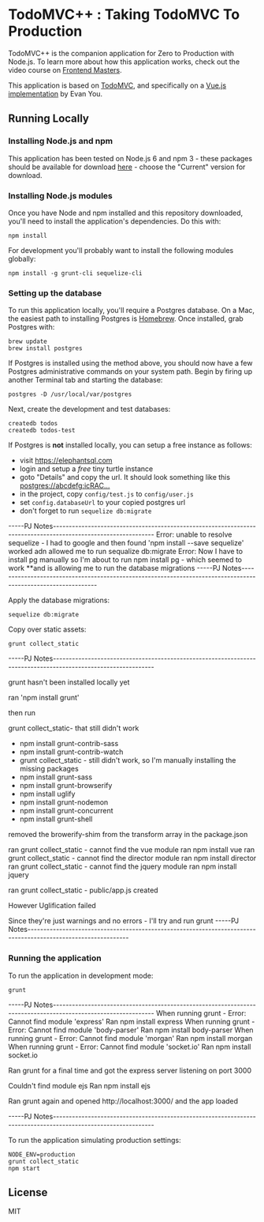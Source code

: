# TodoMVC++ : Taking TodoMVC To Production

TodoMVC++ is the companion application for Zero to Production with Node.js.
To learn more about how this application works, check out the video course on 
[Frontend Masters](https://www.frontendmasters.com).

This application is based on [TodoMVC](http://todomvc.com/), and specifically
on a [Vue.js implementation](http://todomvc.com/examples/vue/) by Evan You.

## Running Locally

### Installing Node.js and npm

This application has been tested on Node.js 6 and npm 3 - these packages should
be available for download [here](https://nodejs.org/en/) - choose the "Current"
version for download.

### Installing Node.js modules

Once you have Node and npm installed and this repository downloaded, you'll need
to install the application's dependencies. Do this with:

    npm install

For development you'll probably want to install the following modules globally:

    npm install -g grunt-cli sequelize-cli

### Setting up the database

To run this application locally, you'll require a Postgres database. On a Mac,
the easiest path to installing Postgres is [Homebrew](http://brew.sh/). Once
installed, grab Postgres with:

    brew update
    brew install postgres

If Postgres is installed using the method above, you should now have a few 
Postgres administrative commands on your system path. Begin by firing up another
Terminal tab and starting the database:

    postgres -D /usr/local/var/postgres

Next, create the development and test databases:

    createdb todos
    createdb todos-test

If Postgres is **not** installed locally, you can setup a free instance as follows:
- visit https://elephantsql.com
- login and setup a *free* tiny turtle instance
- goto "Details" and copy the url. It should look something like this [postgres://abcdefg:icRAC...](https://customer.elephantsql.com/instance)
- in the project, copy `config/test.js` to `config/user.js`
- set `config.databaseUrl` to your copied postgres url
- don't forget to run `sequelize db:migrate` 

-----PJ Notes--------------------------------------------------------------------------------------------------------------
    Error: unable to resolve sequelize  - I had to google and then found 'npm install --save sequelize' worked adn allowed me to run sequalize db:migrate
        Error: Now I have to install pg manually so I'm about to run npm install pg - which seemed to work **and is allowing me to run the database migrations
-----PJ Notes--------------------------------------------------------------------------------------------------------------

Apply the database migrations:

    sequelize db:migrate 
    
Copy over static assets:

    grunt collect_static
-----PJ Notes--------------------------------------------------------------------------------------------------------------
    
grunt hasn't been installed locally yet

ran 'npm install grunt'

then run

grunt collect_static- that still didn't work
 - npm install grunt-contrib-sass
 - npm install grunt-contrib-watch
 - grunt collect_static - still didn't work, so I'm manually installing the missing packages
 - npm install grunt-sass
 - npm install grunt-browserify
 - npm install uglify
 - npm install grunt-nodemon
 - npm install grunt-concurrent
 - npm install grunt-shell


removed the browerify-shim from the transform array in the package.json

ran grunt collect_static - cannot find the vue module
ran npm install vue
ran grunt collect_static - cannot find the director module
ran npm install director
ran grunt collect_static - cannot find the jquery module
ran npm install jquery

ran grunt collect_static - public/app.js created

However Uglification failed

Since they're just warnings and no errors - I'll try and run grunt
-----PJ Notes--------------------------------------------------------------------------------------------------------------

### Running the application

To run the application in development mode:

    grunt
-----PJ Notes--------------------------------------------------------------------------------------------------------------
When running grunt - Error: Cannot find module 'express'
Ran npm install express
When running grunt - Error: Cannot find module 'body-parser'
Ran npm install body-parser
When running grunt - Error: Cannot find module 'morgan'
Ran npm install morgan
When running grunt - Error: Cannot find module 'socket.io'
Ran npm install socket.io

Ran grunt for a final time and got the express server listening on port 3000

Couldn't find module ejs
Ran npm install ejs

Ran grunt again and opened http://localhost:3000/ and the app loaded

-----PJ Notes--------------------------------------------------------------------------------------------------------------

To run the application simulating production settings:

    NODE_ENV=production
    grunt collect_static
    npm start

## License

MIT
    
